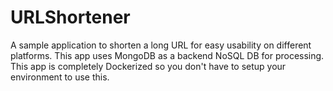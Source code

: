 # URLShortener
A sample application to shorten a long URL for easy usability on different platforms. This app uses MongoDB as a backend NoSQL DB for processing. This app is completely Dockerized so you don't have to setup your environment to use this.
